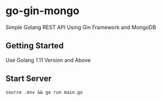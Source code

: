 # go-gin-mongo
Simple Golang REST API Using Gin Framework and MongoDB


## Getting Started
Use Golang 1.11 Version and Above

## Start Server
```
source .env && go run main.go
```